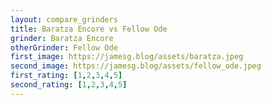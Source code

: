 ```yaml
---
layout: compare_grinders
title: Baratza Encore vs Fellow Ode
grinder: Baratza Encore
otherGrinder: Fellow Ode
first_image: https://jamesg.blog/assets/baratza.jpeg
second_image: https://jamesg.blog/assets/fellow_ode.jpeg
first_rating: [1,2,3,4,5]
second_rating: [1,2,3,4,5]
---
```


